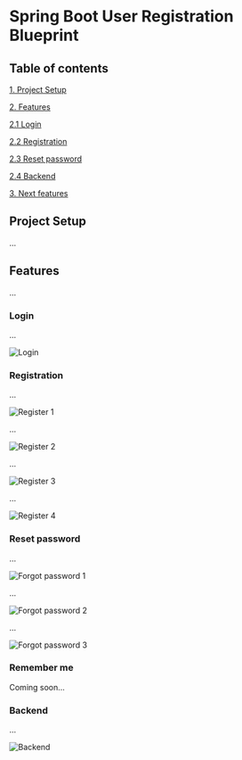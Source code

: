 # Spring Boot User Registration Blueprint
## Table of contents
[1. Project Setup](https://github.com/Waginator/SpringBootUserRegistrationBlueprint#project-setup)

[2. Features](https://github.com/Waginator/SpringBootUserRegistrationBlueprint#features)

[2.1 Login](https://github.com/Waginator/SpringBootUserRegistrationBlueprint#login)

[2.2 Registration](https://github.com/Waginator/SpringBootUserRegistrationBlueprint#registration)

[2.3 Reset password](https://github.com/Waginator/SpringBootUserRegistrationBlueprint#reset-password)

[2.4 Backend](https://github.com/Waginator/SpringBootUserRegistrationBlueprint#backend)

[3. Next features](https://github.com/Waginator/SpringBootUserRegistrationBlueprint#next-features)

## Project Setup
...

## Features
...

### Login
...

![Login](https://github.com/Waginator/SpringBootUserRegistrationBlueprint/blob/master/readme-data/login.png)

### Registration
...

![Register 1](https://github.com/Waginator/SpringBootUserRegistrationBlueprint/blob/master/readme-data/register.png)

...

![Register 2](https://github.com/Waginator/SpringBootUserRegistrationBlueprint/blob/master/readme-data/register-2.png)

...

![Register 3](https://github.com/Waginator/SpringBootUserRegistrationBlueprint/blob/master/readme-data/register-3.png)

...

![Register 4](https://github.com/Waginator/SpringBootUserRegistrationBlueprint/blob/master/readme-data/register-4.png)

### Reset password
...

![Forgot password 1](https://github.com/Waginator/SpringBootUserRegistrationBlueprint/blob/master/readme-data/forgot-password.png)

...

![Forgot password 2](https://github.com/Waginator/SpringBootUserRegistrationBlueprint/blob/master/readme-data/forgot-password-2.png "Backend")

...

![Forgot password 3](https://github.com/Waginator/SpringBootUserRegistrationBlueprint/blob/master/readme-data/forgot-password-3.png "Backend")

### Remember me
Coming soon...

### Backend
...

![Backend](https://github.com/Waginator/SpringBootUserRegistrationBlueprint/blob/master/readme-data/backend.png "Backend")
